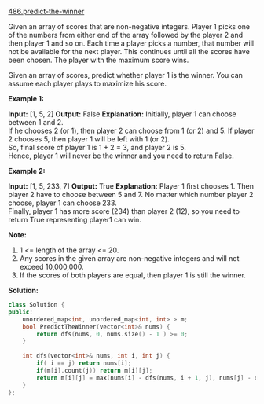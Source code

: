 [486.predict-the-winner](https://leetcode.com/problems/predict-the-winner/)  

Given an array of scores that are non-negative integers. Player 1 picks one of the numbers from either end of the array followed by the player 2 and then player 1 and so on. Each time a player picks a number, that number will not be available for the next player. This continues until all the scores have been chosen. The player with the maximum score wins.

Given an array of scores, predict whether player 1 is the winner. You can assume each player plays to maximize his score.

**Example 1:**  

**Input:** \[1, 5, 2\]
**Output:** False
**Explanation:** Initially, player 1 can choose between 1 and 2.   
If he chooses 2 (or 1), then player 2 can choose from 1 (or 2) and 5. If player 2 chooses 5, then player 1 will be left with 1 (or 2).   
So, final score of player 1 is 1 + 2 = 3, and player 2 is 5.   
Hence, player 1 will never be the winner and you need to return False.

**Example 2:**  

**Input:** \[1, 5, 233, 7\]
**Output:** True
**Explanation:** Player 1 first chooses 1. Then player 2 have to choose between 5 and 7. No matter which number player 2 choose, player 1 can choose 233.  
Finally, player 1 has more score (234) than player 2 (12), so you need to return True representing player1 can win.

**Note:**  

1.  1 <= length of the array <= 20.
2.  Any scores in the given array are non-negative integers and will not exceed 10,000,000.
3.  If the scores of both players are equal, then player 1 is still the winner.  



**Solution:**  

```cpp
class Solution {
public:
    unordered_map<int, unordered_map<int, int> > m;
    bool PredictTheWinner(vector<int>& nums) {
        return dfs(nums, 0, nums.size() - 1 ) >= 0;
    }
    
    int dfs(vector<int>& nums, int i, int j) {
        if( i == j) return nums[i];
        if(m[i].count(j)) return m[i][j];
        return m[i][j] = max(nums[i] - dfs(nums, i + 1, j), nums[j] - dfs(nums, i, j-1));
    }
};
```
      